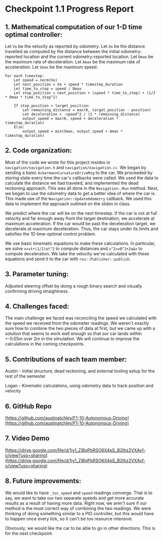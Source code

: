 # Checkpoint 1.1 Progress Report

## 1. Mathematical computation of our 1-D time optimal controller:
   Let `Vo` be the velocity as reported by odometry. 
   Let `Xo` be the distance travelled as computed by the distance between the initial odometry-reported location and the current odometry-reported location.
   Let `Dmax` be the maximum rate of deceleration.
   Let `Amax` be the maximum rate of acceleration.
   Let `Smax` be the maximum speed.

    For each timestep:
        Let speed = norm(Vo)
        Let next_position = Xo + speed * timestep_duration
        Let time_to_stop = speed / Dmax
        Let stop_position = next_position + (speed * time_to_stop) + (1/2 * Dmax * time_to_stop^2)

        If stop_position > target_position:
            Let remaining_distance = max(0, target_position - position)
            Let deceleration = -speed^2 / (2 * remaining_distance)
            output_speed = max(0, speed + deceleration * timestep_duration)
        Else:
            output_speed = min(Smax, output_speed + Amax * timestep_duration)


## 2. Code organization:

Most of the code we wrote for this project resides in `navigation/navigation.h` and `navigation/navigation.cc`. We began by sending a basic `AckermannCurvatureDriveMsg` to the car. We proceeded by storing state every time the car's callbacks were called. We used the data to calculate the distance we had traveled, and implemented the dead reckoning approach. This was all done in the `Navigation::Run` method. Next, we began to use the odometry data to get a better idea of where the car is. This made use of the `Navigation::UpdateOdometry` callback. We used this data to implement the approach outlined on the slides in class.

We predict where the car will be on the next timestep. If the car is not at full velocity and far enough away from the target destination, we accelerate at maximum acceleration. If the car would be past the deceleration target, we decelerate at maximum deceleration. Thus, the car stays under its limits and satisfies the 1D time-optimal control problem.

We use basic kinematic equations to make these calculations. In particular, we solve `x=vt+(1/2)at^2` to compute distances and `v^2=v0^2+2aΔx` to compute deceleration. We take the velocity we've calculated with these equations and send it to the car with `ros::Publisher::publish`.

## 3. Parameter tuning:

Adjusted steering offset by doing a rough binary search and visually confirming driving straightness.

## 4. Challenges faced:

The main challenge we faced was reconciling the speed we calculated with the speed we received from the odometer readings. We weren't exactly sure how to combine the two pieces of data at first, but we came up with a solution that seems to work well enough so that our car lands within +-0.05m over 2m in the simulation. We will continue to improve the calculations in the coming checkpoints.

## 5. Contributions of each team member:

Austin - Initial structure, dead reckoning, and external tooling setup for the rest of the semester

Logan - Kinematic calculations, using odometry data to track position and velocity

## 6. GitHub Repo
[https://github.com/austinatchley/F1-10-Autonomous-Driving](https://github.com/austinatchley/F1-10-Autonomous-Driving)

## 7. Video Demo
[https://drive.google.com/file/d/1jy1_ZjBqPbRSO6X4pS_B2Ihz2VXAvf-o/view?usp=sharing](https://drive.google.com/file/d/1jy1_ZjBqPbRSO6X4pS_B2Ihz2VXAvf-o/view?usp=sharing)

## 8. Future improvements:
We would like to have `_toc_speed` and `speed` readings converge. That is to say, we want to take our two separate speeds and get more accurate results as a result of having more data. Right now, we aren't sure if our method is the most correct way of combining the two readings. We were thinking of doing something similar to a PID controller, but this would have to happen once every tick, so it can't be too resource intensive.

Obviously, we would like the car to be able to go in other directions. This is for the next checkpoint.

